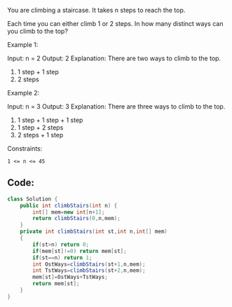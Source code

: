 You are climbing a staircase. It takes n steps to reach the top.

Each time you can either climb 1 or 2 steps. In how many distinct ways can you climb to the top?

 

Example 1:

Input: n = 2
Output: 2
Explanation: There are two ways to climb to the top.
1. 1 step + 1 step
2. 2 steps

Example 2:

Input: n = 3
Output: 3
Explanation: There are three ways to climb to the top.
1. 1 step + 1 step + 1 step
2. 1 step + 2 steps
3. 2 steps + 1 step

 

Constraints:

    1 <= n <= 45

## Code:
``` java
class Solution {
    public int climbStairs(int n) {
        int[] mem=new int[n+1];
        return climbStairs(0,n,mem);
    }
    private int climbStairs(int st,int n,int[] mem)
    {
        if(st>n) return 0;
        if(mem[st]!=0) return mem[st];
        if(st==n) return 1;
        int OstWays=climbStairs(st+1,n,mem);
        int TstWays=climbStairs(st+2,n,mem);
        mem[st]=OstWays+TstWays;
        return mem[st];
    }
}
```
